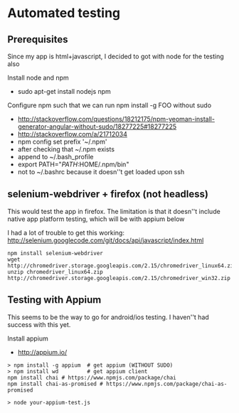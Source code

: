 # Automated testing
## Prerequisites
Since my app is html+javascript, I decided to got with node for the testing also


Install node and npm
* sudo apt-get install nodejs npm

Configure npm such that we can run npm install -g FOO without sudo
* http://stackoverflow.com/questions/18212175/npm-yeoman-install-generator-angular-without-sudo/18277225#18277225
* http://stackoverflow.com/a/21712034
* npm config set prefix '~/.npm'
 * after checking that ~/.npm exists
* append to ~/.bash_profile
 * export PATH="$PATH:$HOME/.npm/bin"
 * not to ~/.bashrc because it doesn''t get loaded upon ssh

## selenium-webdriver + firefox (not headless)
This would test the app in firefox. The limitation is that it doesn''t include native app platform testing, which will be with appium below

I had a lot of trouble to get this working: http://selenium.googlecode.com/git/docs/api/javascript/index.html


```
npm install selenium-webdriver
wget http://chromedriver.storage.googleapis.com/2.15/chromedriver_linux64.zip
unzip chromedriver_linux64.zip
http://chromedriver.storage.googleapis.com/2.15/chromedriver_win32.zip
```

## Testing with Appium
This seems to be the way to go for android/ios testing. I haven''t had success with this yet.


Install appium
* http://appium.io/
```
> npm install -g appium  # get appium (WITHOUT SUDO)
> npm install wd         # get appium client
npm install chai # https://www.npmjs.com/package/chai
npm install chai-as-promised # https://www.npmjs.com/package/chai-as-promised

> node your-appium-test.js
```

